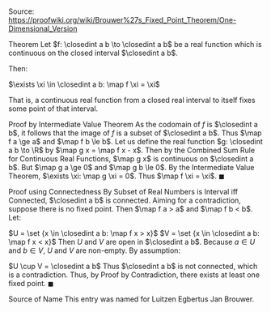 # 

Source: https://proofwiki.org/wiki/Brouwer%27s_Fixed_Point_Theorem/One-Dimensional_Version



Theorem
Let $f: \closedint a b \to \closedint a b$ be a real function which is continuous on the closed interval $\closedint a b$.

Then:

$\exists \xi \in \closedint a b: \map f \xi = \xi$

That is, a continuous real function from a closed real interval to itself fixes some point of that interval.


Proof by Intermediate Value Theorem
As the codomain of $f$ is $\closedint a b$, it follows that the image of $f$ is a subset of $\closedint a b$.
Thus $\map f a \ge a$ and $\map f b \le b$.
Let us define the real function $g: \closedint a b \to \R$ by $\map g x = \map f x - x$.
Then by the Combined Sum Rule for Continuous Real Functions, $\map g x$ is continuous on $\closedint a b$.
But $\map g a \ge 0$ and $\map g b \le 0$.
By the Intermediate Value Theorem, $\exists \xi: \map g \xi = 0$.
Thus $\map f \xi = \xi$.
$\blacksquare$


Proof using Connectedness
By Subset of Real Numbers is Interval iff Connected, $\closedint a b$ is connected.
Aiming for a contradiction, suppose there is no fixed point.
Then $\map f a > a$ and $\map f b < b$.
Let:

$U = \set {x \in \closedint a b: \map f x > x}$
$V = \set {x \in \closedint a b: \map f x < x}$
Then $U$ and $V$ are open in $\closedint a b$.
Because $a \in U$ and $b\in V$, $U$ and $V$ are non-empty.
By assumption:

$U \cup V = \closedint a b$
Thus $\closedint a b$ is not connected, which is a contradiction.
Thus, by Proof by Contradiction, there exists at least one fixed point.
$\blacksquare$


Source of Name
This entry was named for Luitzen Egbertus Jan Brouwer.





